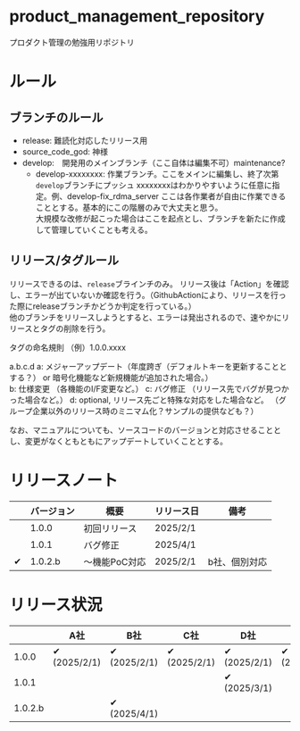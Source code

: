 # product_management_repository
プロダクト管理の勉強用リポジトリ



# ルール
## ブランチのルール
- release: 難読化対応したリリース用
- source_code_god: 神様
- develop:　開発用のメインブランチ（ここ自体は編集不可）maintenance?
  - develop-xxxxxxxx: 作業ブランチ。ここをメインに編集し、終了次第`develop`ブランチにプッシュ
    xxxxxxxxはわかりやすいように任意に指定。例、develop-fix_rdma_server
    ここは各作業者が自由に作業できることとする。基本的にこの階層のみで大丈夫と思う。  
    大規模な改修が起こった場合はここを起点とし、ブランチを新たに作成して管理していくことも考える。  


## リリース/タグルール
リリースできるのは、`release`ブラインチのみ。
リリース後は「Action」を確認し、エラーが出ていないか確認を行う。（GithubActionにより、リリースを行った際にreleaseブランチかどうか判定を行っている。）  
他のブランチをリリースしようとすると、エラーは発出されるので、速やかにリリースとタグの削除を行う。

タグの命名規則
（例）1.0.0.xxxx

a.b.c.d
a: メジャーアップデート（年度跨ぎ（デフォルトキーを更新することとする？） or 暗号化機能など新規機能が追加された場合。）  
b: 仕様変更  （各機能のI/F変更など。）
c: バグ修正  （リリース先でバグが見つかった場合など。）
d: optional, リリース先ごと特殊な対応をした場合など。 （グループ企業以外のリリース時のミニマム化？サンプルの提供なども？） 

なお、マニュアルについても、ソースコードのバージョンと対応させることとし、変更がなくともともにアップデートしていくこととする。


# リリースノート

|    | バージョン          |     概要            |    リリース日     |            備考                       |
|----|--------------------|---------------------|------------------|--------------------------------------|
|    |    1.0.0           |   初回リリース       |    2025/2/1      |                                      |
|    |    1.0.1           |   バグ修正           |    2025/4/1      |                                      |
| ✔ |    1.0.2.b         |   ～機能PoC対応       |    2025/2/1      |           b社、個別対応               |




# リリース状況
|             |     A社             |   B社               |   C社               |   D社                |   E社               |   TBD               |
|-------------|---------------------|---------------------|---------------------|---------------------|---------------------|---------------------|
|   1.0.0     |    ✔ (2025/2/1)    |    ✔ (2025/2/1)     |   ✔ (2025/2/1)     |    ✔ (2025/2/1)     |    ✔ (2025/2/1)    |                      | 
|   1.0.1     |                     |                     |                    |    ✔ (2025/3/1)     |                     |                      | 
|   1.0.2.b   |                     |    ✔ (2025/4/1)    |                     |                     |                      |                     | 

